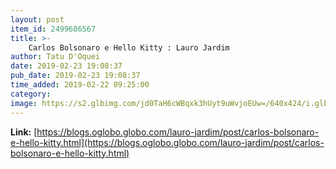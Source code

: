 ```yaml
---
layout: post
item_id: 2499686567
title: >-
    Carlos Bolsonaro e Hello Kitty : Lauro Jardim
author: Tatu D'Oquei
date: 2019-02-23 19:08:37
pub_date: 2019-02-23 19:08:37
time_added: 2019-02-22 09:25:00
category: 
image: https://s2.glbimg.com/jd0TaH6cWBqxk3hUyt9uWvjoEUw=/640x424/i.glbimg.com/og/ig/infoglobo1/f/original/2019/02/22/1550845896885588.jpg
---
```


**Link:** [https://blogs.oglobo.globo.com/lauro-jardim/post/carlos-bolsonaro-e-hello-kitty.html](https://blogs.oglobo.globo.com/lauro-jardim/post/carlos-bolsonaro-e-hello-kitty.html)

